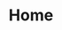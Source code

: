 ---
title: "Home"
postType: "Home"
subtitle: ""
draft: false
description: "Description was not provided."
---